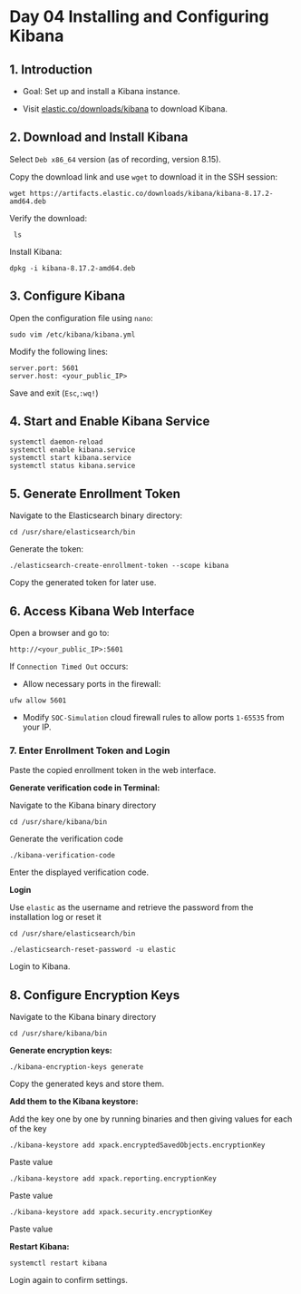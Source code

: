 # Day 04 Installing and Configuring Kibana

## 1. Introduction

- Goal: Set up and install a Kibana instance.
    
- Visit [elastic.co/downloads/kibana](https://www.elastic.co/downloads/kibana) to download Kibana.

## 2. Download and Install Kibana

Select `Deb x86_64` version (as of recording, version 8.15).

Copy the download link and use `wget` to download it in the SSH session:
   
```
wget https://artifacts.elastic.co/downloads/kibana/kibana-8.17.2-amd64.deb
```

Verify the download:

```
 ls
```

Install Kibana:
  
```
dpkg -i kibana-8.17.2-amd64.deb
```
## 3. Configure Kibana

Open the configuration file using `nano`:
  
```
sudo vim /etc/kibana/kibana.yml
```

Modify the following lines:

```
server.port: 5601
server.host: <your_public_IP>
```

Save and exit (`Esc`,`:wq!`) 

## 4. Start and Enable Kibana Service

```
systemctl daemon-reload
systemctl enable kibana.service
systemctl start kibana.service
systemctl status kibana.service
```
## 5. Generate Enrollment Token

Navigate to the Elasticsearch binary directory:
  
```
cd /usr/share/elasticsearch/bin
```
  
Generate the token: 

```
./elasticsearch-create-enrollment-token --scope kibana
```

Copy the generated token for later use.

## 6. Access Kibana Web Interface

Open a browser and go to:

```
http://<your_public_IP>:5601
```

If `Connection Timed Out` occurs:

- Allow necessary ports in the firewall:
 
```
ufw allow 5601
```
 
- Modify `SOC-Simulation` cloud firewall rules to allow ports `1-65535` from your IP.
### 7. Enter Enrollment Token and Login

Paste the copied enrollment token in the web interface.

**Generate verification code in Terminal:**

Navigate to the Kibana binary directory

```
cd /usr/share/kibana/bin
```

Generate the verification code 

```
./kibana-verification-code
```

Enter the displayed verification code.

**Login**
  
Use `elastic` as the username and retrieve the password from the installation log or reset it 

```
cd /usr/share/elasticsearch/bin
```
   
```
./elasticsearch-reset-password -u elastic
```
  
Login to Kibana.
## 8. Configure Encryption Keys

Navigate to the Kibana binary directory

```
cd /usr/share/kibana/bin
```

**Generate encryption keys:**

```
./kibana-encryption-keys generate
```
  
Copy the generated keys and store them.

**Add them to the Kibana keystore:**

Add the key one by one by running binaries and then giving values for each of the key 

```
./kibana-keystore add xpack.encryptedSavedObjects.encryptionKey
```

Paste value

```
./kibana-keystore add xpack.reporting.encryptionKey
```

Paste value

```
./kibana-keystore add xpack.security.encryptionKey
 ```

Paste value
 
**Restart Kibana:**

```
systemctl restart kibana
```

Login again to confirm settings.

